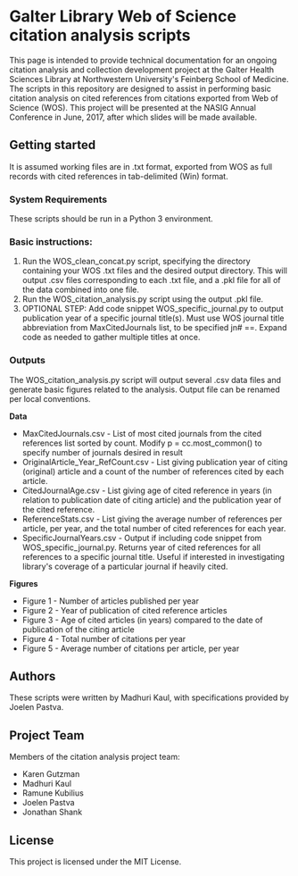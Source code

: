 # Galter Library Web of Science citation analysis scripts

This page is intended to provide technical documentation for an ongoing citation analysis and collection development project at the Galter Health Sciences Library at Northwestern University's Feinberg School of Medicine. The scripts in this repository are designed to assist in performing basic citation analysis on cited references from citations exported from Web of Science (WOS). This project will be presented at the NASIG Annual Conference in June, 2017, after which slides will be made available.

## Getting started

It is assumed working files are in .txt format, exported from WOS as full records with cited references in tab-delimited (Win) format.


### System Requirements

These scripts should be run in a Python 3 environment.

### Basic instructions:

1. Run the WOS_clean_concat.py script, specifying the directory containing your WOS .txt files and the desired output directory. This will output .csv files corresponding to each .txt file, and a .pkl file for all of the data combined into one file.
2. Run the WOS_citation_analysis.py script using the output .pkl file.
3. OPTIONAL STEP: Add code snippet WOS_specific_journal.py to output publication year of a specific journal title(s). Must use WOS journal title abbreviation from MaxCitedJournals list, to be specified jn# ==. Expand code as needed to gather multiple titles at once.

### Outputs

The WOS_citation_analysis.py script will output several .csv data files and generate basic figures related to the analysis. Output file can be renamed per local conventions.

**Data**

- MaxCitedJournals.csv - List of most cited journals from the cited references list sorted by count. Modify p = cc.most_common() to specify number of journals desired in result
- OriginalArticle_Year_RefCount.csv - List giving publication year of citing (original) article and a count of the number of references cited by each article.
- CitedJournalAge.csv - List giving age of cited reference in years (in relation to publication date of citing article) and the publication year of the cited reference.
- ReferenceStats.csv - List giving the average number of references per article, per year, and the total number of cited references for each year.
- SpecificJournalYears.csv - Output if including code snippet from WOS_specific_journal.py. Returns year of cited references for all references to a specific journal title. Useful if interested in investigating library's coverage of a particular journal if heavily cited.

**Figures**

- Figure 1 - Number of articles published per year
- Figure 2 - Year of publication of cited reference articles
- Figure 3 - Age of cited articles (in years) compared to the date of publication of the citing article 
- Figure 4 - Total number of citations per year
- Figure 5 - Average number of citations per article, per year


## Authors 

These scripts were written by Madhuri Kaul, with specifications provided by Joelen Pastva.

## Project Team

Members of the citation analysis project team:

- Karen Gutzman
- Madhuri Kaul
- Ramune Kubilius
- Joelen Pastva
- Jonathan Shank


## License

This project is licensed under the MIT License.